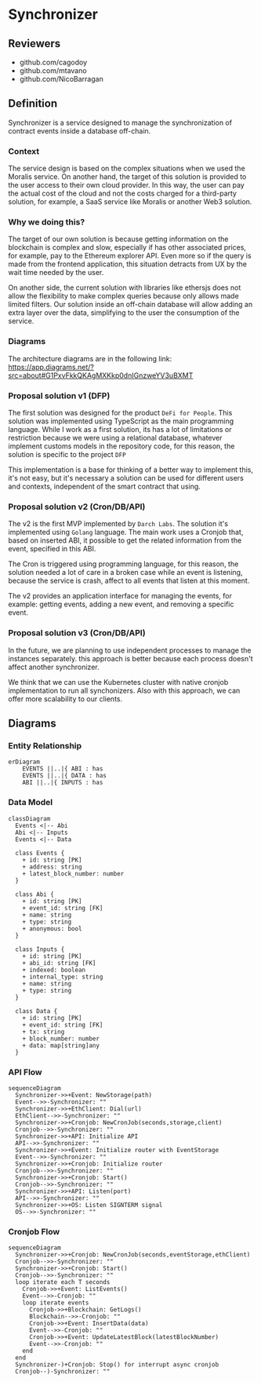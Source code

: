# Synchronizer

## Reviewers

- github.com/cagodoy
- github.com/mtavano
- github.com/NicoBarragan

## Definition

Synchronizer is a service designed to manage the synchronization of contract events inside a database off-chain.

### Context

The service design is based on the complex situations when we used the Moralis service. On another hand, the target of this solution is provided to the user access to their own cloud provider. In this way, the user can pay the actual cost of the cloud and not the costs charged for a third-party solution, for example, a SaaS service like Moralis or another Web3 solution.

### Why we doing this?

The target of our own solution is because getting information on the blockchain is complex and slow, especially if has other associated prices, for example, pay to the Ethereum explorer API. Even more so if the query is made from the frontend application, this situation detracts from UX by the wait time needed by the user.

On another side, the current solution with libraries like ethersjs does not allow the flexibility to make complex queries because only allows made limited filters. Our solution inside an off-chain database will allow adding an extra layer over the data, simplifying to the user the consumption of the service.

### Diagrams

The architecture diagrams are in the following link:
https://app.diagrams.net/?src=about#G1PxvFkkQKAgMXKkp0dnIGnzweYV3uBXMT

### Proposal solution v1 (DFP)

The first solution was designed for the product `DeFi for People`. This solution was implemented using TypeScript as the main programming language. While I work as a first solution, its has a lot of limitations or restriction because we were using a relational database, whatever implement customs models in the repository code, for this reason, the solution is specific to the project `DFP`

This implementation is a base for thinking of a better way to implement this, it's not easy, but it's necessary a solution can be used for different users and contexts, independent of the smart contract that using.

### Proposal solution v2 (Cron/DB/API)

The v2 is the first MVP implemented by `Darch Labs`. The solution it's implemented using `Golang` language. The main work uses a Cronjob that, based on inserted ABI, it possible to get the related information from the event, specified in this ABI.

The Cron is triggered using programming language, for this reason, the solution needed a lot of care in a broken case while an event is listening, because the service is crash, affect to all events that listen at this moment.

The v2 provides an application interface for managing the events, for example: getting events, adding a new event, and removing a specific event.

### Proposal solution v3 (Cron/DB/API)

In the future, we are planning to use independent processes to manage the instances separately. this approach is better because each process doesn't affect another synchronizer.

We think that we can use the Kubernetes cluster with native cronjob implementation to run all synchonizers. Also with this approach, we can offer more scalability to our clients.

## Diagrams

### Entity Relationship

```mermaid
erDiagram
    EVENTS ||..|{ ABI : has
    EVENTS ||..|{ DATA : has
    ABI ||..|{ INPUTS : has
```

### Data Model

```mermaid
classDiagram
  Events <|-- Abi
  Abi <|-- Inputs
  Events <|-- Data

  class Events {
    + id: string [PK]
    + address: string
    + latest_block_number: number
  }

  class Abi {
    + id: string [PK]
    + event_id: string [FK]
    + name: string
    + type: string
    + anonymous: bool
  }

  class Inputs {
    + id: string [PK]
    + abi_id: string [FK]
    + indexed: boolean
    + internal_type: string
    + name: string
    + type: string
  }

  class Data {
    + id: string [PK]
    + event_id: string [FK]
    + tx: string
    + block_number: number
    + data: map[string]any
  }
```

### API Flow

```mermaid
sequenceDiagram
  Synchronizer->>+Event: NewStorage(path)
  Event-->>-Synchronizer: ""
  Synchronizer->>+EthClient: Dial(url)
  EthClient-->>-Synchronizer: ""
  Synchronizer->>+Cronjob: NewCronJob(seconds,storage,client)
  Cronjob-->>-Synchronizer: ""
  Synchronizer->>+API: Initialize API
  API-->>-Synchronizer: ""
  Synchronizer->>+Event: Initialize router with EventStorage
  Event-->>-Synchronizer: ""
  Synchronizer->>+Cronjob: Initialize router
  Cronjob-->>-Synchronizer: ""
  Synchronizer->>+Cronjob: Start()
  Cronjob-->>-Synchronizer: ""
  Synchronizer->>+API: Listen(port)
  API-->>-Synchronizer: ""
  Synchronizer->>+OS: Listen SIGNTERM signal
  OS-->>-Synchronizer: ""
```

### Cronjob Flow

```mermaid
sequenceDiagram
  Synchronizer->>+Cronjob: NewCronJob(seconds,eventStorage,ethClient)
  Cronjob-->>-Synchronizer: ""
  Synchronizer->>+Cronjob: Start()
  Cronjob-->>-Synchronizer: ""
  loop iterate each T seconds
    Cronjob->>+Event: ListEvents()
    Event-->>-Cronjob: ""
    loop iterate events
      Cronjob->>+Blockchain: GetLogs()
      Blockchain-->>-Cronjob: ""
      Cronjob->>+Event: InsertData(data)
      Event-->>-Cronjob: ""
      Cronjob->>+Event: UpdateLatestBlock(latestBlockNumber)
      Event-->>-Cronjob: ""
    end
  end
  Synchronizer-)+Cronjob: Stop() for interrupt async cronjob
  Cronjob--)-Synchronizer: ""
```

